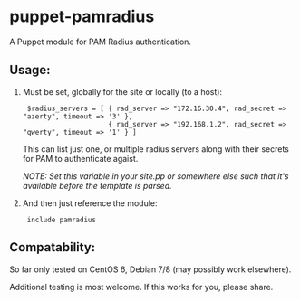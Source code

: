 puppet-pamradius
================

A Puppet module for PAM Radius authentication.


Usage:
------

1. Must be set, globally for the site or locally (to a host):
	
		$radius_servers = [ { rad_server => "172.16.30.4", rad_secret => "azerty", timeout => '3' },
                    		{ rad_server => "192.168.1.2", rad_secret => "qwerty", timeout => '1' } ]
                    		
	This can list just one, or multiple radius servers along with their secrets for PAM to authenticate agaist.
	
	*NOTE: Set this variable in your site.pp or somewhere else such that it's available before the template is parsed.*
	
2. And then just reference the module:

		include pamradius
		

Compatability:
--------------

So far only tested on CentOS 6, Debian 7/8 (may possibly work elsewhere).

Additional testing is most welcome. If this works for you, please share.
